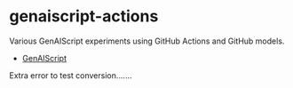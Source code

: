 # genaiscript-actions

Various GenAIScript experiments using GitHub Actions and GitHub models.

- [GenAIScript](https://microsoft.github.io/genaiscript)

Extra error to test conversion.......